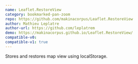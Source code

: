 ```yaml
---
name: Leaflet.RestoreView
category: bookmarked-pan-zoom
repo: https://github.com/makinacorpus/Leaflet.RestoreView
author: Mathieu Leplatre
author-url: https://github.com/leplatrem
demo: https://makinacorpus.github.io/Leaflet.RestoreView/
compatible-v0:
compatible-v1: true
---
```


Stores and restores map view using localStorage.
